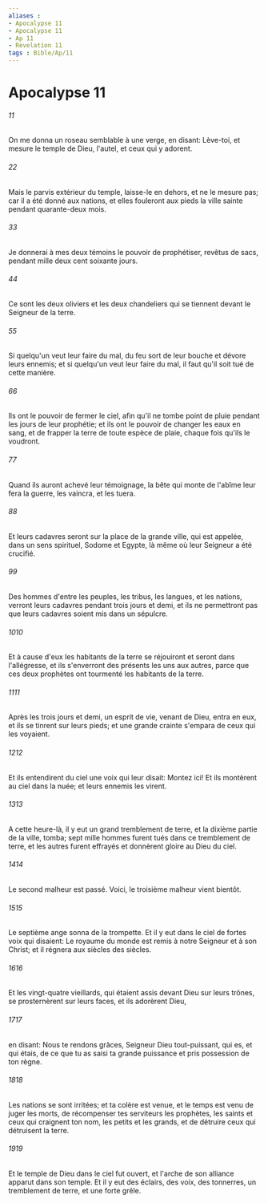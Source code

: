 ```yaml
---
aliases : 
- Apocalypse 11
- Apocalypse 11
- Ap 11
- Revelation 11
tags : Bible/Ap/11
---
```


# Apocalypse 11

###### 11
On me donna un roseau semblable à une verge, en disant: Lève-toi, et mesure le temple de Dieu, l'autel, et ceux qui y adorent.
###### 22
Mais le parvis extérieur du temple, laisse-le en dehors, et ne le mesure pas; car il a été donné aux nations, et elles fouleront aux pieds la ville sainte pendant quarante-deux mois.
###### 33
Je donnerai à mes deux témoins le pouvoir de prophétiser, revêtus de sacs, pendant mille deux cent soixante jours.
###### 44
Ce sont les deux oliviers et les deux chandeliers qui se tiennent devant le Seigneur de la terre.
###### 55
Si quelqu'un veut leur faire du mal, du feu sort de leur bouche et dévore leurs ennemis; et si quelqu'un veut leur faire du mal, il faut qu'il soit tué de cette manière.
###### 66
Ils ont le pouvoir de fermer le ciel, afin qu'il ne tombe point de pluie pendant les jours de leur prophétie; et ils ont le pouvoir de changer les eaux en sang, et de frapper la terre de toute espèce de plaie, chaque fois qu'ils le voudront.
###### 77
Quand ils auront achevé leur témoignage, la bête qui monte de l'abîme leur fera la guerre, les vaincra, et les tuera.
###### 88
Et leurs cadavres seront sur la place de la grande ville, qui est appelée, dans un sens spirituel, Sodome et Egypte, là même où leur Seigneur a été crucifié.
###### 99
Des hommes d'entre les peuples, les tribus, les langues, et les nations, verront leurs cadavres pendant trois jours et demi, et ils ne permettront pas que leurs cadavres soient mis dans un sépulcre.
###### 1010
Et à cause d'eux les habitants de la terre se réjouiront et seront dans l'allégresse, et ils s'enverront des présents les uns aux autres, parce que ces deux prophètes ont tourmenté les habitants de la terre.
###### 1111
Après les trois jours et demi, un esprit de vie, venant de Dieu, entra en eux, et ils se tinrent sur leurs pieds; et une grande crainte s'empara de ceux qui les voyaient.
###### 1212
Et ils entendirent du ciel une voix qui leur disait: Montez ici! Et ils montèrent au ciel dans la nuée; et leurs ennemis les virent.
###### 1313
A cette heure-là, il y eut un grand tremblement de terre, et la dixième partie de la ville, tomba; sept mille hommes furent tués dans ce tremblement de terre, et les autres furent effrayés et donnèrent gloire au Dieu du ciel.
###### 1414
Le second malheur est passé. Voici, le troisième malheur vient bientôt.
###### 1515
Le septième ange sonna de la trompette. Et il y eut dans le ciel de fortes voix qui disaient: Le royaume du monde est remis à notre Seigneur et à son Christ; et il régnera aux siècles des siècles.
###### 1616
Et les vingt-quatre vieillards, qui étaient assis devant Dieu sur leurs trônes, se prosternèrent sur leurs faces, et ils adorèrent Dieu,
###### 1717
en disant: Nous te rendons grâces, Seigneur Dieu tout-puissant, qui es, et qui étais, de ce que tu as saisi ta grande puissance et pris possession de ton règne.
###### 1818
Les nations se sont irritées; et ta colère est venue, et le temps est venu de juger les morts, de récompenser tes serviteurs les prophètes, les saints et ceux qui craignent ton nom, les petits et les grands, et de détruire ceux qui détruisent la terre.
###### 1919
Et le temple de Dieu dans le ciel fut ouvert, et l'arche de son alliance apparut dans son temple. Et il y eut des éclairs, des voix, des tonnerres, un tremblement de terre, et une forte grêle.
